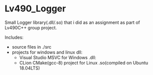 # Lv490_Logger
Small Logger library(.dll/.so) that i did as an assignment as part of Lv490C++ group project.

Includes:
- source files in ./src
- projects for windows and linux dll:
	- Visual Studio MSVC for Windows .dll:
	- CLion CMake(gcc-8) project for Linux .so(compiled on Ubuntu 18.04LTS)

